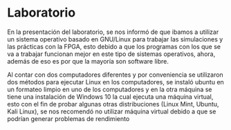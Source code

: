 # Laboratorio
En la presentación del laboratorio, se nos informó de que ibamos a utilizar un sistema operativo basado en GNU/Linux para trabajar las simulaciones y las prácticas con la FPGA, esto debido a que los programas con los que se va a trabajar funcionan mejor en este tipo de sistemas operativos, ahora, además de eso es por que la mayoría son software libre.

Al contar con dos computadores diferentes y por conveniencia se utilizaron dos métodos para ejecutar Linux en los computadores, se instaló ubuntu en un formateo limpio en uno de los computadores y en la otra máquina se tiene una instalación de Windows 10 la cual ejecuta una máquina virtual, esto con el fin de probar algunas otras distribuciones (Linux Mint, Ubuntu, Kali Linux), se nos recomendó no utilizar máquina virtual debido a que se podrían generar problemas de rendimiento
